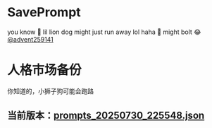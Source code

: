 # SavePrompt
you know 🫠 lil lion dog might just run away lol
haha 🐶 might bolt 😂 [@advent259141](https://github.com/advent259141)

# 人格市场备份
你知道的，小狮子狗可能会跑路

## 当前版本：[prompts_20250730_225548.json](https://github.com/Larch-C/SavePrompt/blob/main/prompts_20250730_225548.json)
